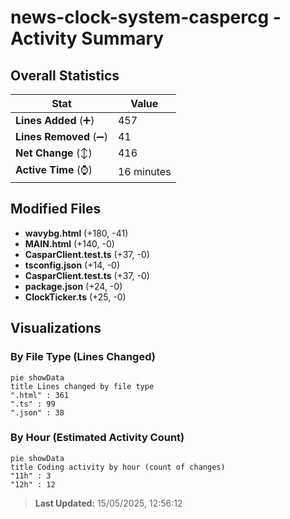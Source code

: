 # news-clock-system-caspercg - Activity Summary 

## Overall Statistics

| Stat                   | Value                                                             |
| ---------------------- | ----------------------------------------------------------------- |
| **Lines Added** (➕)   | 457                                          |
| **Lines Removed** (➖) | 41                                        |
| **Net Change** (↕)    | 416                |
| **Active Time** (⌚)   | 16 minutes |


## Modified Files
- **wavybg.html** (+180, -41)
- **MAIN.html** (+140, -0)
- **CasparClient.test.ts** (+37, -0)
- **tsconfig.json** (+14, -0)
- **CasparClient.test.ts** (+37, -0)
- **package.json** (+24, -0)
- **ClockTicker.ts** (+25, -0)

## Visualizations

### By File Type (Lines Changed)

```mermaid
pie showData
title Lines changed by file type
".html" : 361
".ts" : 99
".json" : 38
```

### By Hour (Estimated Activity Count)

```mermaid
pie showData
title Coding activity by hour (count of changes)
"11h" : 3
"12h" : 12
```


> **Last Updated:** 15/05/2025, 12:56:12